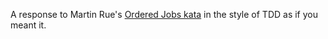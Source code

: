 A response to Martin Rue's
[Ordered Jobs kata](http://invalidcast.com/2011/09/the-ordered-jobs-kata)
in the style of TDD as if you meant it.

